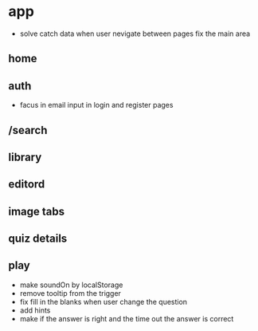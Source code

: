 # app

- solve catch data when user nevigate between pages
fix the main area

## home

## auth

- facus in  email input in login and register pages

## /search

## library

## editord

## image tabs

## quiz details

## play

- make soundOn by localStorage
- remove tooltip from the trigger
- fix fill in the blanks when user change the question
- add hints
- make if the answer is right and the time out the answer is correct
